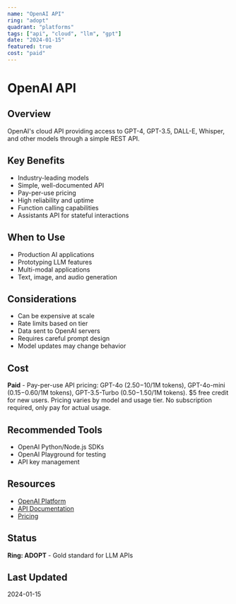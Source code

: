 ```yaml
---
name: "OpenAI API"
ring: "adopt"
quadrant: "platforms"
tags: ["api", "cloud", "llm", "gpt"]
date: "2024-01-15"
featured: true
cost: "paid"
---
```


# OpenAI API

## Overview
OpenAI's cloud API providing access to GPT-4, GPT-3.5, DALL-E, Whisper, and other models through a simple REST API.

## Key Benefits
- Industry-leading models
- Simple, well-documented API
- Pay-per-use pricing
- High reliability and uptime
- Function calling capabilities
- Assistants API for stateful interactions

## When to Use
- Production AI applications
- Prototyping LLM features
- Multi-modal applications
- Text, image, and audio generation

## Considerations
- Can be expensive at scale
- Rate limits based on tier
- Data sent to OpenAI servers
- Requires careful prompt design
- Model updates may change behavior

## Cost
**Paid** - Pay-per-use API pricing: GPT-4o ($2.50-$10/1M tokens), GPT-4o-mini ($0.15-$0.60/1M tokens), GPT-3.5-Turbo ($0.50-$1.50/1M tokens). $5 free credit for new users. Pricing varies by model and usage tier. No subscription required, only pay for actual usage.

## Recommended Tools
- OpenAI Python/Node.js SDKs
- OpenAI Playground for testing
- API key management

## Resources
- [OpenAI Platform](https://platform.openai.com)
- [API Documentation](https://platform.openai.com/docs)
- [Pricing](https://openai.com/pricing)

## Status
**Ring: ADOPT** - Gold standard for LLM APIs

## Last Updated
2024-01-15
